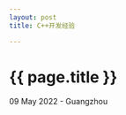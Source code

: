 ```yaml
---
layout: post
title: C++开发经验

---
```


{{ page.title }}
================

<p class="meta">09 May 2022 - Guangzhou</p>

